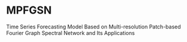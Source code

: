 # MPFGSN
Time Series Forecasting Model Based on Multi-resolution Patch-based Fourier Graph  Spectral Network and Its Applications
